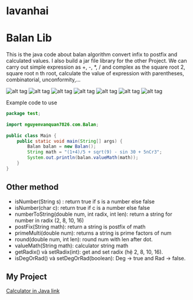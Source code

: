 # lavanhai

# Balan Lib
This is the java code about balan algorithm convert infix to postfix and calculated values. I also build a jar file library for the other Project.
We can carry out simple expression as +, -, *, / and complex as the square root 2, square root n th root, calculate the value of expression with parentheses, combinatorial, unconformity,...
 
![alt tag](https://www.mediafire.com/view/dg225cv2t5dg23s/1.png)
![alt tag](https://www.mediafire.com/view/mncufub4ml19c5c/2.png)
![alt tag](https://www.mediafire.com/view/t5gcg9rnisip030/3.png)
![alt tag](https://www.mediafire.com/view/iv74mg6d4p66312/4.png/file)
![alt tag](https://www.mediafire.com/view/0d99tb04lld2fjz/5.png/file)
![alt tag](https://www.mediafire.com/view/j0t3gu3539f0d3j/6.png/file)
![alt tag](https://www.mediafire.com/view/h1xr7t3fkidxest/7.png/file)
 
Example code to use
 
```java
package test;
 
import nguyenvanquan7826.com.Balan;
 
public class Main {
	public static void main(String[] args) {
		Balan balan = new Balan();
		String math = "(1+4)/5 + sqrt(9) - sin 30 + 5nCr3";
		System.out.println(balan.valueMath(math));
	}
}
```
## Other method
 
- isNumber(String s) : return true if s is a number else false
- isNumber(char c): return true if c is a number else false
- numberToString(double num, int radix, int len): return a string for number in radix (2, 8, 10, 16)
- postFix(String math): return a string is postfix of math
- primeMulti(double num): returns a string is prime factors of num
- round(double num, int len): round num with len after dot.
- valueMath(String math): calculator string math
- getRadix() và setRadix(int): get and set radix (hệ 2, 8, 10, 16).
- isDegOrRad() và setDegOrRad(boolean): Deg -> true and Rad -> false.
 
## My Project
[Calculator in Java link](http://w...content-available-to-author-only...6.com/2014/06/11/java-chuong-trinh-calculator-may-tinh-bo-tui/)
